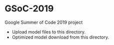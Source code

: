 # GSoC-2019
Google Summer of Code 2019 project

- Upload model files to this directory.
- Optimized model download from this directory.
